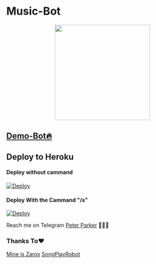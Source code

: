 # Music-Bot

<p align="center">
  <a href="https://www.python.org">
    <img src="http://ForTheBadge.com/images/badges/made-with-python.svg" width ="250">
</p>

## [Demo-Bot🔥](https://t.me/MusicDownloadv2bot)

## Deploy to Heroku

#### Deploy without cammand

[![Deploy](https://www.herokucdn.com/deploy/button.svg)](https://heroku.com/deploy?template=https://github.com/Avengers105/Music-Bot/tree/main)

#### Deploy With the Cammand "/s"

[![Deploy](https://www.herokucdn.com/deploy/button.svg)](https://heroku.com/deploy?template=https://github.com/Avengers105/song-bot-with-CMD-/tree/main)

Reach me on Telegram [Peter Parker](https://t.me/Peterparker6) 👨🏻‍💻

### Thanks To❤️
[Mine is Zarox](https://github.com/MineisZarox)
[SongPlayRobot](https://github.com/TamilBots/SongPlayRoBot)
